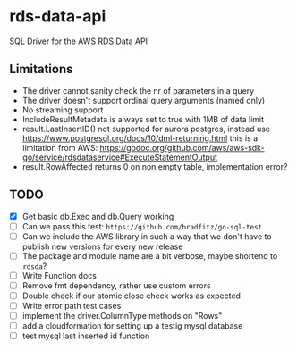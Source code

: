 # rds-data-api
SQL Driver for the AWS RDS Data API 

## Limitations
- The driver cannot sanity check the nr of parameters in a query
- The driver doesn't support ordinal query arguments (named only)
- No streaming support
- IncludeResultMetadata is always set to true with 1MB of data limit
- result.LastInsertID() not supported for aurora postgres, instead use https://www.postgresql.org/docs/10/dml-returning.html
  this is a limitation from AWS: https://godoc.org/github.com/aws/aws-sdk-go/service/rdsdataservice#ExecuteStatementOutput
- result.RowAffected returns 0 on non empty table, implementation error?

## TODO
- [x] Get basic db.Exec and db.Query working
- [ ] Can we pass this test: `https://github.com/bradfitz/go-sql-test`
- [ ] Can we include the AWS library in such a way that we don't have to publish new versions for every new release
- [ ] The package and module name are a bit verbose, maybe shortend to `rdsda`?
- [ ] Write Function docs
- [ ] Remove fmt dependency, rather use custom errors
- [ ] Double check if our atomic close check works as expected
- [ ] Write error path test cases
- [ ] implement the driver.ColumnType methods on "Rows"
- [ ] add a cloudformation for setting up a testig mysql database
- [ ] test mysql last inserted id function